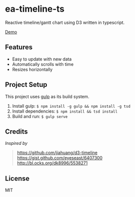 # ea-timeline-ts

Reactive timeline/gantt chart using D3 written in typescript.

[Demo](http://sebastian.kropponline.de/)
## Features

- Easy to update with new data
- Automatically scrolls with time
- Resizes horizontally

## Project Setup

This project uses [gulp](http://gulpjs.com/) as its build system. 

1. Install gulp: `$ npm install -g gulp && npm install -g tsd`
2. Install dependencies: `$ npm install && tsd install`
3. Build and run: `$ gulp serve`

## Credits

_Inspired by_

> https://github.com/jiahuang/d3-timeline 
> https://gist.github.com/eyeseast/6407300 
> http://bl.ocks.org/dk8996/5538271 

## License

MIT